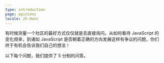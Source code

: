 ```yaml
---
type: introduction
page: opinions
locale: zh-Hans
---
```


有时候测量一个社区的最好方式仅仅就是去直接询问。从如何看待 JavaScript 的变化频率，到诸如 JavaScript 是否朝着正确的方向发展这样有争议的问题，你们终于有机会告诉我们自己的想法！

以下每个问题，我们提供了 5 分制的问答。